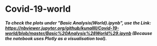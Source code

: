 # Covid-19-world


##### To check the plots under "Basic Analysis(World).ipynb", use the Link: https://nbviewer.jupyter.org/github/kunallll/Covid-19-world/blob/master/Basic%20Analysis%28World%29.ipynb (Because the notebook uses Plotly as a visualisation tool).
